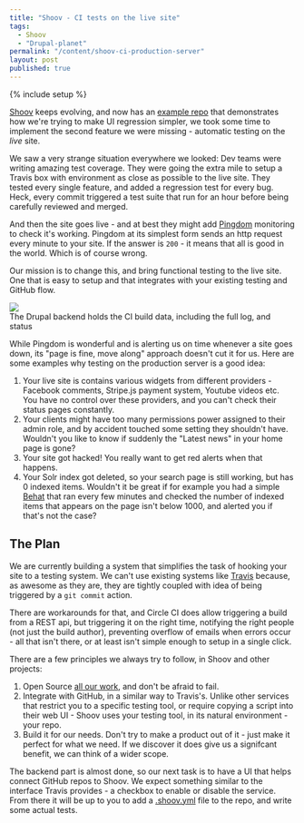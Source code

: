 ```yaml
---
title: "Shoov - CI tests on the live site"
tags: 
  - Shoov
  - "Drupal-planet"
permalink: "/content/shoov-ci-production-server"
layout: post
published: true
---
```


{% include setup %}

[Shoov](/content/shoov-ui-regression/) keeps evolving, and now has an [example repo](https://github.com/shoov/test-example) that demonstrates how we're trying to make UI regression simpler, we took some time to implement the second feature we were missing - automatic testing on the *live* site.

We saw a very strange situation everywhere we looked: Dev teams were writing amazing test coverage. They were going the extra mile to setup a Travis box with environment as close as possible to the live site. They tested every single feature, and added a regression test for every bug. Heck, every commit triggered a test suite that run for an hour before being carefully reviewed and merged.

And then the site goes live - and at best they might add [Pingdom](https://www.pingdom.com/) monitoring to check it's working. Pingdom at its simplest form sends an http request every minute to your site. If the answer is `200` - it means that all is good in the world. Which is of course wrong.

Our mission is to change this, and bring functional testing to the live site. One that is easy to setup and that integrates with your existing testing and GitHub flow.

<div class="thumbnail">
  <img src="{{BASE_PATH}}/assets/images/posts/shoov-ci-build/image1.jpg">
  <div class="caption">The Drupal backend holds the CI build data, including the full log, and status</div>
</div>

While Pingdom is wonderful and is alerting us on time whenever a site goes down, its "page is fine, move along" approach doesn't cut it for us. Here are some examples why testing on the production server is a good idea:

<!-- more -->

1. Your live site is contains various widgets from different providers - Facebook comments, Stripe.js payment system, Youtube videos etc. You have no control over these providers, and you can't check their status pages constantly.
1. Your clients might have too many permissions power assigned to their admin role, and by accident touched some setting they shouldn't have. Wouldn't you like to know if suddenly the "Latest news" in your home page is gone?
1. Your site got hacked! You really want to get red alerts when that happens.
1. Your Solr index got deleted, so your search page is still working, but has 0 indexed items. Wouldn't it be great if for example you had a simple [Behat](/content/automatic-qa/) that ran every few minutes and checked the number of indexed items that appears on the page isn't below 1000, and alerted you if that's not the case?

## The Plan

We are currently building a system that simplifies the task of hooking your site to a testing system. We can't use existing systems like [Travis](https://travis-ci.org/) because, as awesome as they are, they are tightly coupled with idea of being triggered by a ``git commit`` action.

There are workarounds for that, and Circle CI does allow triggering a build from a REST api, but triggering it on the right time, notifying the right people (not just the build author), preventing overflow of emails when errors occur - all that isn't there, or at least isn't simple enough to setup in a single click.

There are a few principles we always try to follow, in Shoov and other projects:

1. Open Source [all our work](https://github.com/shoov), and don't be afraid to fail.
1. Integrate with GitHub, in a similar way to Travis's. Unlike other services that restrict you to a specific testing tool, or require copying a script into their web UI - Shoov uses your testing tool, in its natural environment - your repo.
1. Build it for our needs. Don't try to make a product out of it - just make it perfect for what we need. If we discover it does give us a signifcant benefit, we can think of a wider scope.

The backend part is almost done, so our next task is to have a UI that helps connect GitHub repos to Shoov. We expect something similar to the interface Travis provides - a checkbox to enable or disable the service. From there it will be up to you to add a [.shoov.yml](https://github.com/amitaibu/gizra-behat/blob/master/.shoov.yml) file to the repo, and write some actual tests.